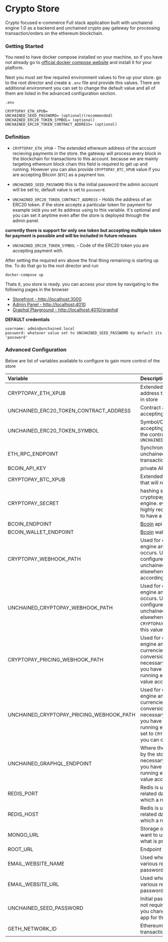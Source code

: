 # Crypto Store

Crypto focused e-commerce Full stack application built with unchaiend engine 1.0 as a backend and unchained crypto pay gateway for processing transaction/orders on the ethereum blockchain.

### Getting Started

You need to have docker compose installed on your machine, so if you have not already go to [official docker compose website](https://docs.docker.com/compose/install/compose-desktop/)
and install it for your platform.

Next you must set few required environment values to fire up your store. go to the root director and create a `.env` file and provide this values.
There are additional environment you can set to change the default value and all of them are listed in the advanced configuration section.

```
.env

CRYPTOPAY_ETH_XPUB=
UNCHAINED_SEED_PASSWORD= (optional)(recommended)
UNCHAINED_ERC20_TOKEN_SYMBOL= (optional)
UNCHAINED_ERC20_TOKEN_CONTRACT_ADDRESS= (optional)

```

### Definition
- `CRYPTOPAY_ETH_XPUB` - The extended ethereum address of the account recieving payments in the store. the gateway will process every block in the blockchain for transactions to this account. because we are mainly targeting ethereum block chain this field is required to get up and running. However you can also provide `CRYPTOPAY_BTC_XPUB` value if you are accepting Bitcoin (`BTC`) as a payment too.

- `UNCHAINED_SEED_PASSWORD` this is the initial password the admin account will be set to, default value is set to `password`.

- `UNCHAINED_ERC20_TOKEN_CONTRACT_ADDRESS`  - Holds the address of an ERC20 token. if the store accepts a particular token for payment for example `SHIB` you set its address using to this variable. it's optional and you can set it anytime even after the store is deployed through the admin panel.

 **currently there is support for only one token but accepting multiple token for payment is possible and will be included in future releases**

 - `UNCHAINED_ERC20_TOKEN_SYMBOL` - Code of the ERC20 token you are accepting payment with.
 
 
 
 After setting the required env above the final thing remaining is starting up the. To do that go to the root director and run
 
 ```
 docker-compose up
 
 ```

Thats it, you store is ready.  you can access your store by navigating to the following pages in the browser

- [Storefront - http://localhost:3000](http://localhost:3000)
- [Admin Panel - http://localhost:4010](http://localhost:4010)
- [Graphql Playground - http://localhost:4010/graphql](http://localhost:4010/graphql)

**DEFAULT credentials**
```
username: admin@unchained.local
password: whatever value set to UNCHAINED_SEED_PASSWORD by default its 'password'

```



### Advanced Configuration

Below are list of variables available to configure to gain more control of the store


| Variable  |   Description   | Required |   Default   |
:-----------|:------------------|:----------------|:----------------|
|CRYPTOPAY_ETH_XPUB| Extended public key of a Ethereum address that will recieve payment made in store  |YES|`None`|
|UNCHAINED_ERC20_TOKEN_CONTRACT_ADDRESS| Contract address a ERC20 token you are accepting payment with in store |NO|`NONE`|
|UNCHAINED_ERC20_TOKEN_SYMBOL| Symbol/Code of the ERC20 you are accepting payment with. must relate to the contract specified by `UNCHAINED_ERC20_TOKEN_CONTRACT_ADDRESS`|NO|`NODE`|
|ETH_RPC_ENDPOINT| Synchronized ethereum node where unchained crypto pay listens to any transaction/order made in store |NO | `http://127.0.0.1:8545` |
|BCOIN_API_KEY| private API key of [Bcoin](https://bcoin.io/api-docs/) |NO|`None`|
|CRYPTOPAY_BTC_XPUB| Extended public key of a Bitcoin address that will recieve payment made in store  |NO|`None`|
|CRYPTOPAY_SECRET| hashing string used by the unchained cryptopay  gateway and Unchained engine. even though it's not required, we highly recommend you change this value to have a secure connection    |NO|`secret`|
|BCOIN_ENDPOINT| [Bcoin](https://bcoin.io/api-docs/) api  `URL` |NO|`http://127.0.0.1:18332`|
|BCOIN_WALLET_ENDPOINT|   [Bcoin](https://bcoin.io/api-docs/) wallet endpoint |NO|`http://127.0.0.1:18334`|
|CRYPTOPAY_WEBHOOK_PATH| Used for communication between the engine and gateway when a transaction occurs. Usually not necessary to configure but in the case you have an unchained engine instance running elsewhere you can change this value accordingly |NO | `/payment/cryptopay`|
|UNCHAINED_CRYPTOPAY_WEBHOOK_PATH| Used for communication between the engine and gateway when a transaction occurs. Usually not necessary to configure but in the case you have an unchained engine instance running elsewhere with different `CRYPTOPAY_WEBHOOK_PATH` you can change this value accordingly |NO | `http://127.0.0.1:4010/payment/cryptopay`|
|CRYPTOPAY_PRICING_WEBHOOK_PATH|Used for communication between the engine and gateway to get a live feed of currencies rate in order to do accurate conversion for order prices. Usually not necessary to configure but in the case you have an unchained engine instance running elsewhere you can change this value accordingly |NO|`/pricing/cryptopay-pricing` |
|UNCHAINED_CRYPTOPAY_PRICING_WEBHOOK_PATH|Used for communication between the engine and gateway to get a live feed of currencies rate in order to do accurate conversion for order prices. Usually not necessary to configure but in the case you have an unchained engine instance running elsewhere with a different value set to `CRYPTOPAY_PRICING_WEBHOOK_PATH` you can change this value accordingly |NO|`http://127.0.0.1:4010/pricing/cryptopay-pricing` |
|UNCHAINED_GRAPHQL_ENDPOINT| Where the actual engine runs and used by the storefront & gateway. Usually not necessary to configure but in the case you have an unchained engine instance running elsewhere you can change this value accordingly |NO|`http://127.0.0.1:4010/graphql`|
|   REDIS_PORT | Redis is used to store relevant block related data. and this refers to the port in which a running redis instance exposes. |NO|6379|
|REDIS_HOST|Redis is used to store relevant block related data. and this refers to the url in which a running redis instance running.|NO|`127.0.0.1`|
|MONGO_URL|Storage of the store actual data. if you want to use a different database than what is provided by default.|NO|  `mongodb://my-mongoDB`   |
|ROOT_URL|  Endpoint for the Admin panel.   | NO|  `http://localhost:4010`  |
|EMAIL_WEBSITE_NAME| Used when generating an email for various resons like order confirmation, password reset, user enrollment etc...| NO|   `Unchained` |
|EMAIL_WEBSITE_URL| Used when generating an email for various resons like order confirmation, password reset, user enrollment etc...| NO|   `http://localhost:4010` |
|UNCHAINED_SEED_PASSWORD| Initial password for the admin panel. it's not required but we highly recommend you change it as soon as you open your app for the first time.|NO|`password`|
|GETH_NETWORK_ID| Ethereum network you want to list transactions on. Default set to `Goerli`.|NO| `5 (goerli)`|





